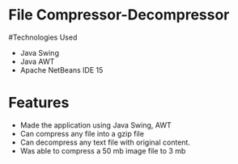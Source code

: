 # File Compressor-Decompressor
#Technologies Used
- Java Swing
- Java AWT
- Apache NetBeans IDE 15

# Features
- Made the application using Java Swing, AWT
- Can compress any file into a gzip file
- Can decompress any text file with original content.
- Was able to compress a 50 mb image file to 3 mb
